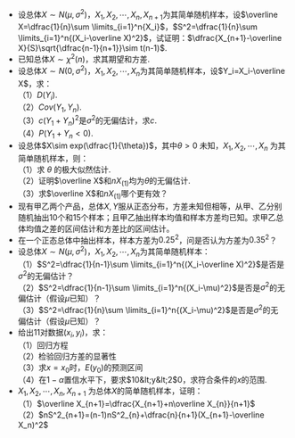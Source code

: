 -  设总体$X\sim N(\mu,\sigma^2)$，$X_1,X_2,\cdots,X_n,X_{n+1}$为其简单随机样本，设$\overline X=\dfrac{1}{n}\sum \limits_{i=1}^n{X_i}$，$S^2=\dfrac{1}{n}\sum \limits_{i=1}^n{(X_i-\overline X)^2}$，试证明：$\dfrac{X_{n+1}-\overline X}{S}\sqrt{\dfrac{n-1}{n+1}}\sim t(n-1)$. 
-  已知总体$X \sim \chi^2(n)$，求其期望和方差. 
-  设总体$X\sim N(0,\sigma^2)$，$X_1,X_2,\cdots,X_n$为其简单随机样本，设$Y_i=X_i-\overline X$，求：<br />（1）$D(Y_i)$.<br />（2）$Cov(Y_1,Y_n)$.<br />（3）$c(Y_1+Y_n)^2$是$\sigma^2$的无偏估计，求$c$.<br />（4）$P(Y_1+Y_n<0)$. 
-  设总体$X\sim exp(\dfrac{1}{\theta})$，其中$\theta>0$ 未知，$X_1,X_2,\cdots,X_n$ 为其简单随机样本，则：<br />（1）求 $\theta$ 的极大似然估计.<br />（2）证明$\overline X$和$nX_{(1)}$均为$\theta$的无偏估计.<br />（3）求$\overline X$和$nX_{(1)}$哪个更有效？ 
-  现有甲乙两个产品，总体$X,Y$服从正态分布，方差未知但相等，从甲、乙分别随机抽出10个和15个样本；且甲乙抽出样本均值和样本方差均已知。求甲乙总体均值之差的区间估计和方差比的区间估计。 
-  在一个正态总体中抽出样本，样本方差为$0.25^2$，问是否认为方差为$0.35^2$？ 
-  设总体$X\sim N(\mu,\sigma^2)$，$X_1,X_2,\cdots,X_n$为其简单随机样本：<br />（1）$S^2=\dfrac{1}{n-1}\sum \limits_{i=1}^n{(X_i-\overline X)^2}$是否是$\sigma^2$的无偏估计？<br />（2）$S^2=\dfrac{1}{n-1}\sum \limits_{i=1}^n{(X_i-\mu)^2}$是否是$\sigma^2$的无偏估计（假设$\mu$已知）？<br />（3）$S^2=\dfrac{1}{n}\sum \limits_{i=1}^n{(X_i-\mu)^2}$是否是$\sigma^2$的无偏估计（假设$\mu$已知）？ 
-  给出11对数据$(x_i,y_i)$，求：<br />（1）回归方程<br />（2）检验回归方差的显著性<br />（3）求$x=x_0$时，$E(y_0)$的预测区间<br />（4）在$1-\alpha$置信水平下，要求$10&lt;y&lt;2$0，求符合条件的$x$的范围. 
-  $X_1,X_2,\cdots,X_n,X_{n+1}$ 为总体$X$的简单随机样本，证明：<br />（1）$\overline X_{n+1}=\dfrac{X_{n+1}+n\overline X_{n}}{n+1}$<br />（2）$nS^2_{n+1}=(n-1)nS^2_{n}+\dfrac{n}{n+1}(X_{n+1}-\overline X_n)^2$ 
